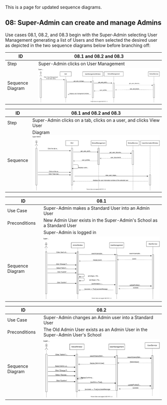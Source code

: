 This is a page for updated sequence diagrams.

## 08: Super-Admin can create and manage Admins

Use cases 08.1, 08.2, and 08.3 begin with the Super-Admin selecting User Management generating a list of Users and then selected the desired user as depicted in the two sequence diagrams below before branching off:

| ID | 08.1 and 08.2 and 08.3 |
| ------ | ------ |
| Step | Super-Admin clicks on User Management |
| Sequence Diagram | ![share_use_case_8.svg](uploads/d3cfcc81090d929e772866a93794dd2e/share_use_case_8.svg) |

| ID | 08.1 and 08.2 and 08.3 |
| ------ | ------ |
| Step | Super-Admin clicks on a tab, clicks on a user, and clicks View User |
| Sequence | Diagram![view_user_8.svg](uploads/796e75014c623e9b3cff59cb40f9f61d/view_user_8.svg) |

| ID | 08.1 |
| ------ | ------ |
| Use Case | Super-Admin makes a Standard User into an Admin User |
| Preconditions | New Admin User exists in the Super-Admin's School as a Standard User |
| | Super-Admin is logged in |
| Sequence Diagram | ![Use_Case_08.1.svg](uploads/9330ddc1567ee2e514aab2e71c41efbe/Use_Case_08.1.svg) |

| ID | 08.2 |
| ------ | ------ |
| Use Case | Super-Admin changes an Admin user into a Standard User |
| Preconditions | The Old Admin User exists as an Admin User in the Super-Admin User's School |
| Sequence Diagram | ![Use_Case_08.2.svg](uploads/be68cb6b61960db19055ba840b3a2d00/Use_Case_08.2.svg) |